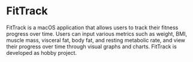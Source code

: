 # FitTrack

FitTrack is a macOS application that allows users to track their fitness progress over time.
Users can input various metrics such as weight, BMI, muscle mass, visceral fat, body fat,
and resting metabolic rate, and view their progress over time through visual graphs and charts.
FitTrack is developed as hobby project.
